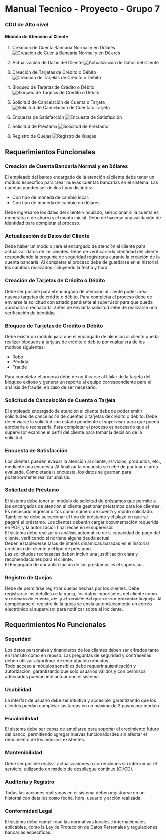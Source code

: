 # Manual Tecnico - Proyecto - Grupo 7

### CDU de Alto nivel

#### Módulo de Atención al Cliente
1. Creacion de Cuenta Bancaria Normal y en Dólares
![Creacion de Cuenta Bancaria Normal y en Dólares](./assets/atencion_al_cliente/CreacionCuentaNormalDolares.jpg)

2. Actualización de Datos del Cliente
![Actualización de Datos del Cliente](./assets/atencion_al_cliente/ActualizacionCliente.jpg)

3. Creación de Tarjetas de Crédito o Débito
![Creación de Tarjetas de Crédito o Débito](./assets/atencion_al_cliente/CrecionTarjeta.jpg)

4. Bloqueo de Tarjetas de Crédito o Débito
![Bloqueo de Tarjetas de Crédito o Débito](./assets/atencion_al_cliente/BloqueoTarjeta.jpg)

5. Solicitud de Cancelación de Cuenta o Tarjeta
![Solicitud de Cancelación de Cuenta o Tarjeta](./assets/atencion_al_cliente/SolicitudCancelacion.jpg)

6. Encuesta de Satisfacción
![Encuesta de Satisfacción](./assets/atencion_al_cliente/EncuestaSatisfaccion.jpg)

7. Solicitud de Préstamo
![Solicitud de Préstamo](./assets/atencion_al_cliente/SolicitudPrestamo.jpg)

8. Registro de Quejas
![Registro de Quejas](./assets/atencion_al_cliente/RegistroQuejas.jpg)

## Requerimientos Funcionales

### Creacion de Cuenta Bancaria Normal y en Dólares
El empleado del banco encargado de la atención al cliente debe tener un módulo específico para crear nuevas cuentas bancarias en el sistema. Las cuentas pueden ser de dos tipos distintos:
* Con tipo de moneda de cambio local.
* Con tipo de moneda de cambio en dólares.

Debe ingresarse los datos del cliente vinculado, seleccionar si la cuenta es monetaria o de ahorro y el monto inicial. Debe de hacerse una validación de identidad para completar el proceso.

### Actualización de Datos del Cliente
Debe haber un módulo para el encargado de atención al cliente para actualizar datos de los clientes. Debe de verificarse la identidad del cliente respondiendo la pregunta de seguridad registrada durante la creación de la cuenta bancaria. Al completar el proceso debe de guardarse en el historial los cambios realizados incluyendo la fecha y hora.

### Creación de Tarjetas de Crédito o Débito
Debe ser posible para el encargado de atención al cliente poder crear nuevas targetas de crédito o débito. Para completar el proceso debe de enviarse la solicitud con estado pendiente al supervisor para que pueda aprobarla o rechazarla. Antes de enviar la solicitud debe de realizarse una verificación de identidad.

### Bloqueo de Tarjetas de Crédito o Débito
Debe existir un módulo para que el encargado de atención al cliente pueda realizar bloqueos a tarjetas de crédito o débito por cualquiera de los motivos siguientes:
* Robo
* Pérdida
* Fraude

Para completar el proceso debe de notificarse al titular de la tarjeta del bloqueo exitoso y generar un reporte al equipo correspondiente para el análisis de fraude, en caso de ser necesario.

### Solicitud de Cancelación de Cuenta o Tarjeta
El empleado encargado de atención al cliente debe de poder emitir solicitudes de cancelación de cuentas o tarjetas de crédito o débito. Debe de enviarse la solicitud con estado pendiente al supervisor para que pueda aprobarla o rechazarla. Para completar el proceso es necesario que el supervisor examine el perfil del cliente para tomar la decisión de la solicitud.

### Encuesta de Satisfacción
Los clientes pueden evaluar la atención al cliente, servicios, productos, etc., mediante una encuesta. Al finalizar la encuesta se debe de puntuar el área evaluada. Completada la encuesta, los datos se guardan para posteriormente realizar análisis.

### Solicitud de Préstamo
El sistema debe tener un módulo de solicitud de préstamos que permite a los encargados de atención al cliente gestionar préstamos para los clientes. Es necesario ingresar datos como número de cuenta y monto solicitado. También se debe seleccionar el tipo de préstamo y el plazo en que se pagará el préstamo. Los clientes deberán cargar documentación requerida en PDF, y la autorización final recae en el supervisor.  
El sistema debe realizar un análisis automático de la capacidad de pago del cliente, verificando si no tiene alguna deuda actual.  
Deben establecerse tasas de interés dinámicas basadas en el historial crediticio del cliente y el tipo de préstamo.  
Las solicitudes rechazadas deben incluir una justificación clara y recomendaciones para el cliente.  
El Encargado de dar autorización de los prestamos es el supervisor.

### Registro de Quejas
Debe de permitirse registrar quejas hechas por los clientes. Debe registrarse los detalles de la queja, los datos importantes del cliente como su número de cuenta, etc. y el servicio del que se va a presentar la queja. Al completarse el registro de la queja se envía automáticamente un correo electrónico al supervisor para notificar sobre el incidente.

## Requerimientos No Funcionales

### Seguridad
Los datos personales y financieros de los clientes deben ser cifrados tanto en tránsito como en reposo. Las preguntas de seguridad y contraseñas deben utilizar algoritmos de encriptación robustos.  
Todo acceso a módulos sensibles debe requerir autenticación y autorización, garantizando que solo usuarios válidos y con permisos adecuados puedan interactuar con el sistema.

### Usabilidad
La interfaz de usuario debe ser intuitiva y accesible, garantizando que los clientes puedan completar las tareas en un máximo de 3 pasos por módulo.

### Escalabilidad
El sistema debe ser capaz de ampliarse para soportar el crecimiento futuro del banco, permitiendo agregar nuevas funcionalidades sin afectar el rendimiento de los módulos existentes.

### Mantenibilidad
Debe ser posible realizar actualizaciones o correcciones sin interrumpir el servicio, utilizando un modelo de despliegue continuo (CI/CD).

### Auditoría y Registro
Todas las acciones realizadas en el sistema deben registrarse en un historial con detalles como fecha, hora, usuario y acción realizada.

### Conformidad Legal
El sistema debe cumplir con las normativas locales e internacionales aplicables, como la Ley de Protección de Datos Personales y regulaciones bancarias específicas.